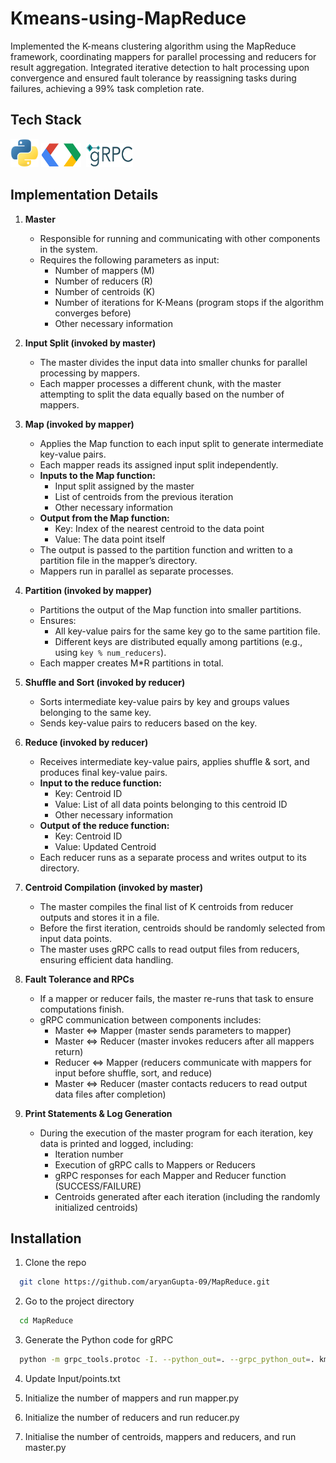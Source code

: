 # Kmeans-using-MapReduce

Implemented the K-means clustering algorithm using the MapReduce framework, coordinating mappers for parallel processing and reducers for result aggregation. Integrated iterative detection to halt processing upon convergence and ensured fault tolerance by reassigning tasks during failures, achieving a 99% task completion rate.

## Tech Stack
<a href="https://www.python.org/" target="_blank" rel="noreferrer"><img src="https://github.com/aryanGupta-09/GitHub-Profile-Icons/blob/main/Languages/Python.svg" width="45" height="45" alt="Python" title="Python" /></a>
<a href="https://protobuf.dev/" target="_blank" rel="noreferrer" title="Protobuf"><img src="https://github.com/aryanGupta-09/GitHub-Profile-Icons/blob/main/Distributed%20Systems%20and%20Cloud/Protobuf.png" width="64" height="38" alt="Protobuf" /></a>&nbsp;
<a href="https://grpc.io/" target="_blank" rel="noreferrer" title="gRPC"><img src="https://github.com/aryanGupta-09/GitHub-Profile-Icons/blob/main/Distributed%20Systems%20and%20Cloud/gRPC.png" width="75" height="38" alt="gRPC" /></a>

## Implementation Details

1. **Master**
    - Responsible for running and communicating with other components in the system.
    - Requires the following parameters as input:
        - Number of mappers (M)
        - Number of reducers (R)
        - Number of centroids (K)
        - Number of iterations for K-Means (program stops if the algorithm converges before)
        - Other necessary information

2. **Input Split (invoked by master)**
    - The master divides the input data into smaller chunks for parallel processing by mappers.
    - Each mapper processes a different chunk, with the master attempting to split the data equally based on the number of mappers.

3. **Map (invoked by mapper)**
    - Applies the Map function to each input split to generate intermediate key-value pairs.
    - Each mapper reads its assigned input split independently.
    - **Inputs to the Map function:**
        - Input split assigned by the master
        - List of centroids from the previous iteration
        - Other necessary information
    - **Output from the Map function:**
        - Key: Index of the nearest centroid to the data point
        - Value: The data point itself
    - The output is passed to the partition function and written to a partition file in the mapper’s directory.
    - Mappers run in parallel as separate processes.

4. **Partition (invoked by mapper)**
    - Partitions the output of the Map function into smaller partitions.
    - Ensures:
        - All key-value pairs for the same key go to the same partition file.
        - Different keys are distributed equally among partitions (e.g., using `key % num_reducers`).
    - Each mapper creates M*R partitions in total.

5. **Shuffle and Sort (invoked by reducer)**
    - Sorts intermediate key-value pairs by key and groups values belonging to the same key.
    - Sends key-value pairs to reducers based on the key.

6. **Reduce (invoked by reducer)**
    - Receives intermediate key-value pairs, applies shuffle & sort, and produces final key-value pairs.
    - **Input to the reduce function:**
        - Key: Centroid ID
        - Value: List of all data points belonging to this centroid ID
        - Other necessary information
    - **Output of the reduce function:**
        - Key: Centroid ID
        - Value: Updated Centroid
    - Each reducer runs as a separate process and writes output to its directory.

7. **Centroid Compilation (invoked by master)**
    - The master compiles the final list of K centroids from reducer outputs and stores it in a file.
    - Before the first iteration, centroids should be randomly selected from input data points.
    - The master uses gRPC calls to read output files from reducers, ensuring efficient data handling.

8. **Fault Tolerance and RPCs**
    - If a mapper or reducer fails, the master re-runs that task to ensure computations finish.
    - gRPC communication between components includes:
        - Master ⇔ Mapper (master sends parameters to mapper)
        - Master ⇔ Reducer (master invokes reducers after all mappers return)
        - Reducer ⇔ Mapper (reducers communicate with mappers for input before shuffle, sort, and reduce)
        - Master ⇔ Reducer (master contacts reducers to read output data files after completion)

9. **Print Statements & Log Generation**
    - During the execution of the master program for each iteration, key data is printed and logged, including:
        - Iteration number
        - Execution of gRPC calls to Mappers or Reducers
        - gRPC responses for each Mapper and Reducer function (SUCCESS/FAILURE)
        - Centroids generated after each iteration (including the randomly initialized centroids)

## Installation

1. Clone the repo
```bash
  git clone https://github.com/aryanGupta-09/MapReduce.git
```

2. Go to the project directory
```bash
  cd MapReduce
```

3. Generate the Python code for gRPC
```bash
  python -m grpc_tools.protoc -I. --python_out=. --grpc_python_out=. kmeans.proto
```

4. Update Input/points.txt

5. Initialize the number of mappers and run mapper.py

6. Initialize the number of reducers and run reducer.py

7. Initialise the number of centroids, mappers and reducers, and run master.py
